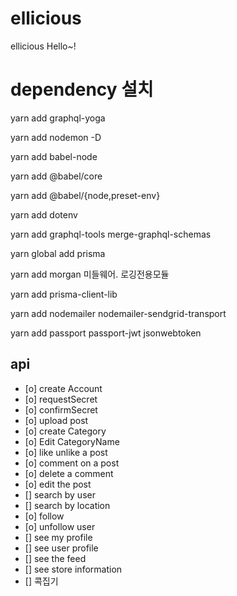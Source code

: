 # ellicious
ellicious
Hello~!

# dependency 설치
yarn add graphql-yoga

yarn add nodemon -D

yarn add babel-node

yarn add @babel/core

yarn add @babel/{node,preset-env}

yarn add dotenv

yarn add graphql-tools merge-graphql-schemas 

yarn global add prisma

yarn add morgan        미들웨어. 로깅전용모듈  

yarn add prisma-client-lib

yarn add nodemailer nodemailer-sendgrid-transport

yarn add passport passport-jwt jsonwebtoken




## api
- [o] create Account
- [o] requestSecret
- [o] confirmSecret
- [o] upload post
- [o] create Category
- [o] Edit CategoryName
- [o] like unlike a post
- [o] comment on a post
- [o] delete a comment
- [o] edit the post
- [] search by user
- [] search by location
- [o] follow
- [o] unfollow user
- [] see my profile
- [] see user profile
- [] see the feed
- [] see store information
- [] 콕집기